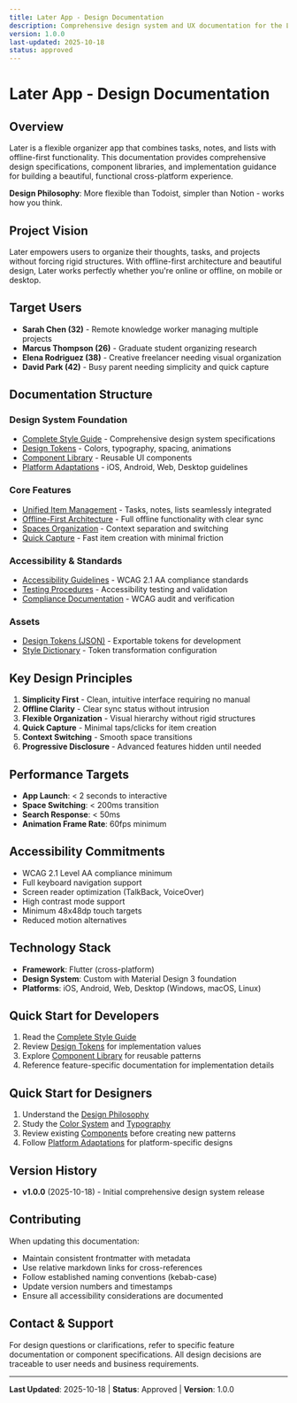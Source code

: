 ```yaml
---
title: Later App - Design Documentation
description: Comprehensive design system and UX documentation for the Later flexible organizer app
version: 1.0.0
last-updated: 2025-10-18
status: approved
---
```


# Later App - Design Documentation

## Overview

Later is a flexible organizer app that combines tasks, notes, and lists with offline-first functionality. This documentation provides comprehensive design specifications, component libraries, and implementation guidance for building a beautiful, functional cross-platform experience.

**Design Philosophy**: More flexible than Todoist, simpler than Notion - works how you think.

## Project Vision

Later empowers users to organize their thoughts, tasks, and projects without forcing rigid structures. With offline-first architecture and beautiful design, Later works perfectly whether you're online or offline, on mobile or desktop.

## Target Users

- **Sarah Chen (32)** - Remote knowledge worker managing multiple projects
- **Marcus Thompson (26)** - Graduate student organizing research
- **Elena Rodriguez (38)** - Creative freelancer needing visual organization
- **David Park (42)** - Busy parent needing simplicity and quick capture

## Documentation Structure

### Design System Foundation
- [Complete Style Guide](./design-system/style-guide.md) - Comprehensive design system specifications
- [Design Tokens](./design-system/tokens/) - Colors, typography, spacing, animations
- [Component Library](./design-system/components/) - Reusable UI components
- [Platform Adaptations](./design-system/platform-adaptations/) - iOS, Android, Web, Desktop guidelines

### Core Features
- [Unified Item Management](./features/unified-item-management/) - Tasks, notes, lists seamlessly integrated
- [Offline-First Architecture](./features/offline-first-architecture/) - Full offline functionality with clear sync
- [Spaces Organization](./features/spaces-organization/) - Context separation and switching
- [Quick Capture](./features/quick-capture/) - Fast item creation with minimal friction

### Accessibility & Standards
- [Accessibility Guidelines](./accessibility/guidelines.md) - WCAG 2.1 AA compliance standards
- [Testing Procedures](./accessibility/testing.md) - Accessibility testing and validation
- [Compliance Documentation](./accessibility/compliance.md) - WCAG audit and verification

### Assets
- [Design Tokens (JSON)](./assets/design-tokens.json) - Exportable tokens for development
- [Style Dictionary](./assets/style-dictionary/) - Token transformation configuration

## Key Design Principles

1. **Simplicity First** - Clean, intuitive interface requiring no manual
2. **Offline Clarity** - Clear sync status without intrusion
3. **Flexible Organization** - Visual hierarchy without rigid structures
4. **Quick Capture** - Minimal taps/clicks for item creation
5. **Context Switching** - Smooth space transitions
6. **Progressive Disclosure** - Advanced features hidden until needed

## Performance Targets

- **App Launch**: < 2 seconds to interactive
- **Space Switching**: < 200ms transition
- **Search Response**: < 50ms
- **Animation Frame Rate**: 60fps minimum

## Accessibility Commitments

- WCAG 2.1 Level AA compliance minimum
- Full keyboard navigation support
- Screen reader optimization (TalkBack, VoiceOver)
- High contrast mode support
- Minimum 48x48dp touch targets
- Reduced motion alternatives

## Technology Stack

- **Framework**: Flutter (cross-platform)
- **Design System**: Custom with Material Design 3 foundation
- **Platforms**: iOS, Android, Web, Desktop (Windows, macOS, Linux)

## Quick Start for Developers

1. Read the [Complete Style Guide](./design-system/style-guide.md)
2. Review [Design Tokens](./assets/design-tokens.json) for implementation values
3. Explore [Component Library](./design-system/components/) for reusable patterns
4. Reference feature-specific documentation for implementation details

## Quick Start for Designers

1. Understand the [Design Philosophy](./design-system/style-guide.md#design-philosophy)
2. Study the [Color System](./design-system/tokens/colors.md) and [Typography](./design-system/tokens/typography.md)
3. Review existing [Components](./design-system/components/) before creating new patterns
4. Follow [Platform Adaptations](./design-system/platform-adaptations/) for platform-specific designs

## Version History

- **v1.0.0** (2025-10-18) - Initial comprehensive design system release

## Contributing

When updating this documentation:
- Maintain consistent frontmatter with metadata
- Use relative markdown links for cross-references
- Follow established naming conventions (kebab-case)
- Update version numbers and timestamps
- Ensure all accessibility considerations are documented

## Contact & Support

For design questions or clarifications, refer to specific feature documentation or component specifications. All design decisions are traceable to user needs and business requirements.

---

**Last Updated**: 2025-10-18 | **Status**: Approved | **Version**: 1.0.0
